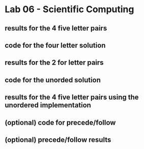 # Lab 06 - Scientific Computing

## results for the 4 five letter pairs

## code for the four letter solution

## results for the 2 for letter pairs

## code for the unorded solution

## results for the 4 five letter pairs using the unordered implementation

## (optional) code for precede/follow

## (optional) precede/follow results

